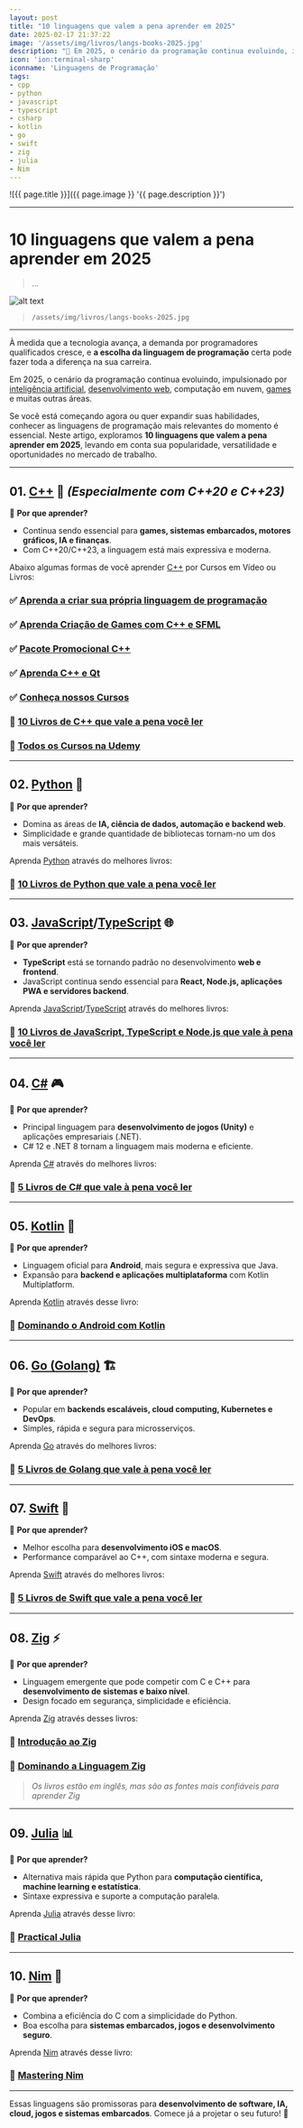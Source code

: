 ```yaml
---
layout: post
title: "10 linguagens que valem a pena aprender em 2025"
date: 2025-02-17 21:37:22
image: '/assets/img/livros/langs-books-2025.jpg'
description: "🚀 Em 2025, o cenário da programação continua evoluindo, impulsionado por IA, web, computação em nuvem, games e muitas outras áreas."
icon: 'ion:terminal-sharp'
iconname: 'Linguagens de Programação'
tags:
- cpp
- python
- javascript
- typescript
- csharp
- kotlin
- go
- swift
- zig
- julia
- Nim
---
```


![{{ page.title }}]({{ page.image }} '{{ page.description }}')

---


# 10 linguagens que valem a pena aprender em 2025
> ...

![alt text](../../langs-books.jpg) 
> `/assets/img/livros/langs-books-2025.jpg`

---

À medida que a tecnologia avança, a demanda por programadores qualificados cresce, e **a escolha da linguagem de programação** certa pode fazer toda a diferença na sua carreira. 

Em 2025, o cenário da programação continua evoluindo, impulsionado por [inteligência artificial](https://terminalroot.com.br/tags#ia), [desenvolvimento web](https://terminalroot.com.br/tags#desenvolvimentoweb), computação em nuvem, [games](https://terminalroot.com.br/tags#games) e muitas outras áreas.  

Se você está começando agora ou quer expandir suas habilidades, conhecer as linguagens de programação mais relevantes do momento é essencial. Neste artigo, exploramos **10 linguagens que valem a pena aprender em 2025**, levando em conta sua popularidade, versatilidade e oportunidades no mercado de trabalho.  

---

## 01. [C++](https://terminalroot.com.br/tags#cpp) 🚀 *(Especialmente com C++20 e C++23)*  
📌 **Por que aprender?**  
- Continua sendo essencial para **games, sistemas embarcados, motores gráficos, IA e finanças**.  
- Com C++20/C++23, a linguagem está mais expressiva e moderna.  

Abaixo algumas formas de você aprender [C++](https://terminalroot.com.br/tags#promo) por Cursos em Vídeo ou Livros:

### ✅ [Aprenda a criar sua própria linguagem de programação](https://terminalroot.com.br/mylang)
### ✅ [Aprenda Criação de Games com C++ e SFML](https://terminalroot.com.br/games)
### ✅ [Pacote Promocional C++](https://terminalroot.com.br/promo)
### ✅ [Aprenda C++ e Qt](https://terminalroot.com.br/cpp)
### ✅ [Conheça nossos Cursos](https://bit.ly/CursosTerminalRoot)
### 📘 [10 Livros de C++ que vale a pena você ler](https://terminalroot.com.br/2022/03/10-livros-de-cpp-que-vale-a-pena-voce-ler.html)
### 🎁 [Todos os Cursos na Udemy](https://bit.ly/UdemyTerminalRoot)

---

## 02. [Python](https://terminalroot.com.br/tags#python) 🐍  
📌 **Por que aprender?**  
- Domina as áreas de **IA, ciência de dados, automação e backend web**.  
- Simplicidade e grande quantidade de bibliotecas tornam-no um dos mais versáteis.  

Aprenda [Python](https://terminalroot.com.br/tags#python) através do melhores livros:
### 📘 [10 Livros de Python que vale a pena você ler](https://terminalroot.com.br/2022/09/10-livros-de-python-que-vale-a-pena-voce-ler.html)

---

## 03. [JavaScript](https://terminalroot.com.br/tags#javascript)/[TypeScript](https://terminalroot.com.br/tags#typescript) 🌐  
📌 **Por que aprender?**  
- **TypeScript** está se tornando padrão no desenvolvimento **web e frontend**.  
- JavaScript continua sendo essencial para **React, Node.js, aplicações PWA e servidores backend**.  

Aprenda [JavaScript](https://terminalroot.com.br/tags#javascript)/[TypeScript](https://terminalroot.com.br/tags#typescript) através do melhores livros:
### 📘 [10 Livros de JavaScript, TypeScript e Node.js que vale à pena você ler](https://terminalroot.com.br/2022/09/10-livros-de-javascript-typescript-e-nodejs-que-vale-a-pena-voce-ler.html)

---

## 04. [C#](https://terminalroot.com.br/tags#csharp) 🎮  
📌 **Por que aprender?**  
- Principal linguagem para **desenvolvimento de jogos (Unity)** e aplicações empresariais (.NET).  
- C# 12 e .NET 8 tornam a linguagem mais moderna e eficiente.  

Aprenda [C#](https://terminalroot.com.br/tags#csharp) através do melhores livros:
### 📘 [5 Livros de C# que vale à pena você ler](https://terminalroot.com.br/2023/01/5-livros-de-csharp-que-vale-a-pena-voce-ler.html)

---

## 05. [Kotlin](https://terminalroot.com.br/tags#kotlin) 📱  
📌 **Por que aprender?**  
- Linguagem oficial para **Android**, mais segura e expressiva que Java.  
- Expansão para **backend e aplicações multiplataforma** com Kotlin Multiplatform.  

Aprenda [Kotlin](https://terminalroot.com.br/tags#kotlin) através desse livro:
### 📘 [Dominando o Android com Kotlin](https://www.amazon.com.br/Dominando-Android-Kotlin-Nelson-Glauber-ebook/dp/B07PJ1GCX8/?&_encoding=UTF8&tag=marcoscpp-20&linkCode=ur2&linkId=4d4f01cdadb6a430584a5035e069ff2d&camp=1789&creative=9325)

---

## 06. [Go (Golang)](https://terminalroot.com.br/tags#go) 🏗️  
📌 **Por que aprender?**  
- Popular em **backends escaláveis, cloud computing, Kubernetes e DevOps**.  
- Simples, rápida e segura para microsserviços.  

Aprenda [Go](https://terminalroot.com.br/tags#go) através do melhores livros:
### 📘 [5 Livros de Golang que vale à pena você ler](https://terminalroot.com.br/2023/09/5-livros-de-golang-que-vale-a-pena-voce-ler.html)

---

## 07. [Swift](https://terminalroot.com.br/tags#swift) 🍏  
📌 **Por que aprender?**  
- Melhor escolha para **desenvolvimento iOS e macOS**.  
- Performance comparável ao C++, com sintaxe moderna e segura.  

Aprenda [Swift](https://terminalroot.com.br/tags#swift) através do melhores livros:
### 📘 [5 Livros de Swift que vale a pena você ler](https://terminalroot.com.br/2024/03/5-livros-de-swift-que-vale-a-pena-voce-ler.html)

---

## 08. [Zig](https://terminalroot.com.br/tags#zig) ⚡  
📌 **Por que aprender?**  
- Linguagem emergente que pode competir com C e C++ para **desenvolvimento de sistemas e baixo nível**.  
- Design focado em segurança, simplicidade e eficiência.  

Aprenda [Zig](https://terminalroot.com.br/tags#zig) através desses livros:
### 📘 [Introdução ao Zig](https://amzn.to/411fdWe)
### 📘 [Dominando a Linguagem Zig](https://amzn.to/4k5s3eA)
> *Os livros estão em inglês, mas são as fontes mais confiáveis para aprender Zig*

---

## 09. [Julia](https://terminalroot.com.br/tags#julia) 📊  
📌 **Por que aprender?**  
- Alternativa mais rápida que Python para **computação científica, machine learning e estatística**.  
- Sintaxe expressiva e suporte a computação paralela.  

Aprenda [Julia](https://terminalroot.com.br/tags#julia) através desse livro:
### 📘 [Practical Julia](https://www.amazon.com.br/Practical-Julia-English-Lee-Phillips-ebook/dp/B0B7R1QGRY/?&_encoding=UTF8&tag=marcoscpp-20&linkCode=ur2&linkId=d84e8c576a52454967c94c1fb880b125&camp=1789&creative=9325)

---

## 10. [Nim](https://terminalroot.com.br/tags#nim) 🦣  
📌 **Por que aprender?**  
- Combina a eficiência do C com a simplicidade do Python.  
- Boa escolha para **sistemas embarcados, jogos e desenvolvimento seguro**.  

Aprenda [Nim](https://terminalroot.com.br/tags#nim) através desse livro:
### 📘 [Mastering Nim](https://www.amazon.com.br/Mastering-Nim-complete-programming-language-ebook/dp/B0CGGHZ4HP/?&_encoding=UTF8&tag=marcoscpp-20&linkCode=ur2&linkId=9c6f2df1af0738a5d5bf9d099455b6c4&camp=1789&creative=9325)

---

Essas linguagens são promissoras para **desenvolvimento de software, IA, cloud, jogos e sistemas embarcados**. Comece já a projetar o seu futuro! 🚀

